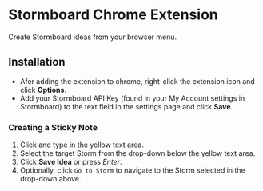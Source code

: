 # Stormboard Chrome Extension

Create Stormboard ideas from your browser menu.

## Installation

- Afer adding the extension to chrome, right-click the extension icon and click **Options**.
- Add your Stormboard API Key (found in your My Account settings in Stormboard) to the text field in the settings page and click **Save**.

### Creating a Sticky Note

1. Click and type in the yellow text area.
2. Select the target Storm from the drop-down below the yellow text area.
3. Click **Save Idea** or press _Enter_.
4. Optionally, click `Go to Storm` to navigate to the Storm selected in the drop-down above.
